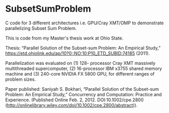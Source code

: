 # SubsetSumProblem
C code for 3 different architectures i.e. GPU/Cray XMT/OMP  to demonstrate parallelizing Subset Sum Problem.

This is code from my Master's thesis work at Ohio State.

Thesis: “Parallel Solution of the Subset-sum Problem: An Empirical Study,” 
https://etd.ohiolink.edu/ap/10?0::NO:10:P10_ETD_SUBID:74185 (2011). 

Parallelization was evaluated on 
(1) 128- processor Cray XMT massively multithreaded supercomputer, 
(2) 16-processor IBM x3755 shared memory machine and 
(3) 240-core NVIDIA FX 5800 GPU, for different ranges of problem sizes.

Paper published: 
Saniyah S. Bokhari, “Parallel Solution of the Subset-sum Problem: An Empirical Study,” 
Concurrency and Computation: Practice and Experience. 
(Published Online Feb. 2, 2012. DOI:10.1002/cpe.2800 (http://onlinelibrary.wiley.com/doi/10.1002/cpe.2800/abstract)).
